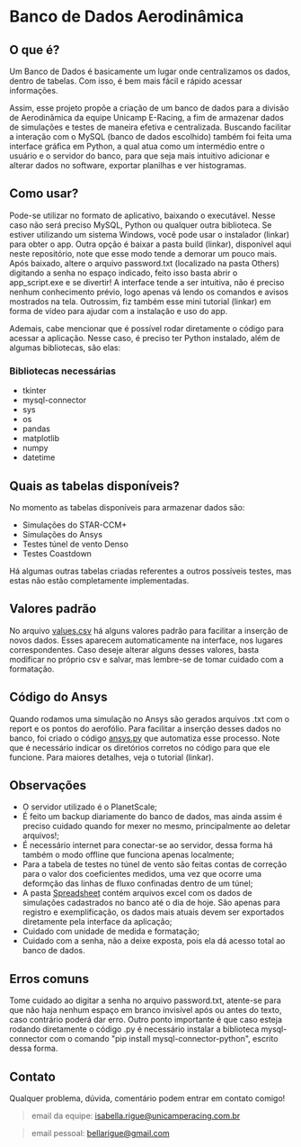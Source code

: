 # Banco de Dados Aerodinâmica 

## O que é?

Um Banco de Dados é basicamente um lugar onde centralizamos os dados, dentro de tabelas. Com isso, é bem mais fácil e rápido acessar informações. 

Assim, esse projeto propõe a criação de um banco de dados para a divisão de Aerodinâmica da equipe Unicamp E-Racing, a fim de armazenar dados de simulações e testes de maneira efetiva e centralizada. Buscando facilitar a interação com o MySQL (banco de dados escolhido) também foi feita uma interface gráfica em Python, a qual atua como um intermédio entre o usuário e o servidor do banco, para que seja mais intuitivo adicionar e alterar dados no software, exportar planilhas e ver histogramas.

## Como usar?

Pode-se utilizar no formato de aplicativo, baixando o executável. Nesse caso não será preciso MySQL, Python ou qualquer outra biblioteca. Se estiver utilizando um sistema Windows, você pode usar o instalador (linkar) para obter o app. Outra opção é baixar a pasta build (linkar), disponível aqui neste repositório, note que esse modo tende a demorar um pouco mais. Após baixado, altere o arquivo password.txt (localizado na pasta Others) digitando a senha no espaço indicado, feito isso basta abrir o app_script.exe e se divertir! A interface tende a ser intuitiva, não é preciso nenhum conhecimento prévio, logo apenas vá lendo os comandos e avisos mostrados na tela. Outrossim, fiz também esse mini tutorial (linkar) em forma de vídeo para ajudar com a instalação e uso do app.

Ademais, cabe mencionar que é possível rodar diretamente o código para acessar a aplicação. Nesse caso, é preciso ter Python instalado, além de algumas bibliotecas, são elas:

### Bibliotecas necessárias 

- tkinter
- mysql-connector
- sys
- os
- pandas
- matplotlib
- numpy
- datetime

## Quais as tabelas disponíveis?

No momento as tabelas disponíveis para armazenar dados são:

- Simulações do STAR-CCM+
- Simulações do Ansys
- Testes túnel de vento Denso
- Testes Coastdown

Há algumas outras tabelas criadas referentes a outros possíveis testes, mas estas não estão completamente implementadas.

## Valores padrão

No arquivo [values.csv](Others/values.csv) há alguns valores padrão para facilitar a inserção de novos dados. Esses aparecem automaticamente na interface, nos lugares correspondentes. Caso deseje alterar alguns desses valores, basta modificar no próprio csv e salvar, mas lembre-se de tomar cuidado com a formatação.

## Código do Ansys

Quando rodamos uma simulação no Ansys são gerados arquivos .txt com o report e os pontos do aerofólio. Para facilitar a inserção desses dados no banco, foi criado o código [ansys.py](ansys.py) que automatiza esse processo. Note que é necessário indicar os diretórios corretos no código para que ele funcione. Para maiores detalhes, veja o tutorial (linkar).

## Observações

- O servidor utilizado é o PlanetScale;
- É feito um backup diariamente do banco de dados, mas ainda assim é preciso cuidado quando for mexer no mesmo, principalmente ao deletar arquivos!;
- É necessário internet para conectar-se ao servidor, dessa forma há também o modo offline que funciona apenas localmente;
- Para a tabela de testes no túnel de vento são feitas contas de correção para o valor dos coeficientes medidos, uma vez que ocorre uma deformção das linhas de fluxo confinadas dentro de um túnel;
- A pasta [Spreadsheet](Spreadsheet) contém arquivos excel com os dados de simulações cadastrados no banco até o dia de hoje. São apenas para registro e exemplificação, os dados mais atuais devem ser exportados diretamente pela interface da aplicação;
- Cuidado com unidade de medida e formatação;
- Cuidado com a senha, não a deixe exposta, pois ela dá acesso total ao banco de dados.

## Erros comuns 

Tome cuidado ao digitar a senha no arquivo password.txt, atente-se para que não haja nenhum espaço em branco invisível após ou antes do texto, caso contrário poderá dar erro. Outro ponto importante é que caso esteja rodando diretamente o código .py é necessário instalar a biblioteca mysql-connector com o comando "pip install mysql-connector-python", escrito dessa forma.

## Contato

Qualquer problema, dúvida, comentário podem entrar em contato comigo! 
> email da equipe: isabella.rigue@unicamperacing.com.br

> email pessoal: bellarigue@gmail.com